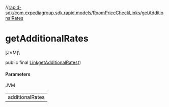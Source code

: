 //[rapid-sdk](../../../index.md)/[com.expediagroup.sdk.rapid.models](../index.md)/[RoomPriceCheckLinks](index.md)/[getAdditionalRates](get-additional-rates.md)

# getAdditionalRates

[JVM]\

public final [Link](../-link/index.md)[getAdditionalRates](get-additional-rates.md)()

#### Parameters

JVM

| |
|---|
| additionalRates |
